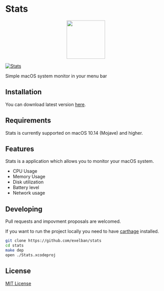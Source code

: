 # Stats

<p align="center"><img src="https://serhiy.s3.eu-central-1.amazonaws.com/Github_repo/stats/logo.png?raw=true" width="120"></p>

[![Stats](https://serhiy.s3.eu-central-1.amazonaws.com/Github_repo/stats/cover%3Fv1.6.0.png)](https://github.com/exelban/stats/releases)

Simple macOS system monitor in your menu bar

## Installation
You can download latest version [here](https://github.com/exelban/stats/releases).

## Requirements

Stats is currently supported on macOS 10.14 (Mojave) and higher.

## Features
Stats is a application which allows you to monitor your macOS system.  

 - CPU Usage
 - Memory Usage
 - Disk utilization
 - Battery level
 - Network usage

## Developing

Pull requests and impovment proposals are welcomed.

If you want to run the project locally you need to have [carthage](https://github.com/Carthage/Carthage#installing-carthage) installed.

```bash
git clone https://github.com/exelban/stats
cd stats
make dep
open ./Stats.xcodeproj
```

## License
[MIT License](https://github.com/exelban/stats/blob/master/LICENSE)
